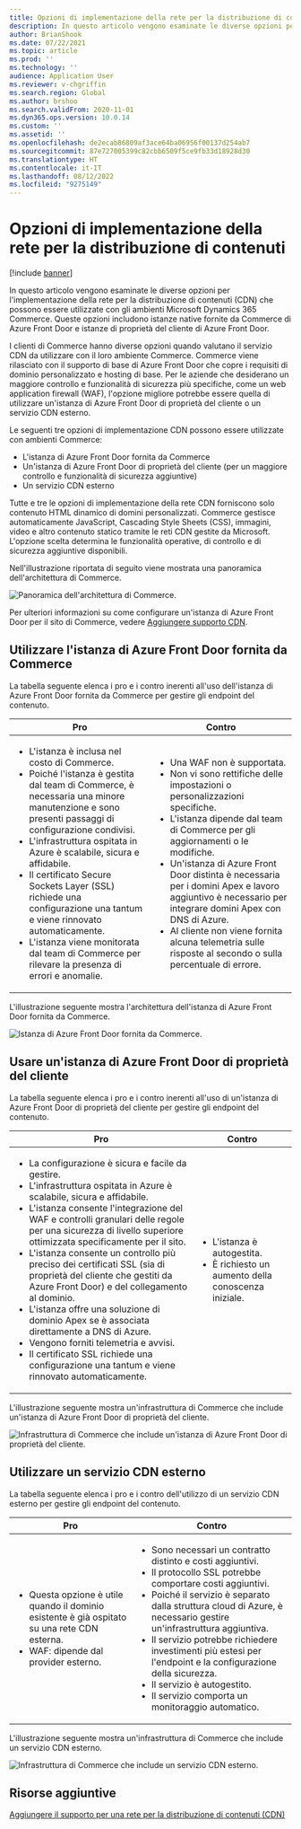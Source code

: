 ```yaml
---
title: Opzioni di implementazione della rete per la distribuzione di contenuti
description: In questo articolo vengono esaminate le diverse opzioni per l'implementazione della rete per la distribuzione di contenuti (CDN) che possono essere utilizzate con gli ambienti Microsoft Dynamics 365 Commerce. Queste opzioni includono istanze native fornite da Commerce di Azure Front Door e istanze di proprietà del cliente di Azure Front Door.
author: BrianShook
ms.date: 07/22/2021
ms.topic: article
ms.prod: ''
ms.technology: ''
audience: Application User
ms.reviewer: v-chgriffin
ms.search.region: Global
ms.author: brshoo
ms.search.validFrom: 2020-11-01
ms.dyn365.ops.version: 10.0.14
ms.custom: ''
ms.assetid: ''
ms.openlocfilehash: de2ecab86809af3ace64ba06956f00137d254ab7
ms.sourcegitcommit: 87e727005399c82cbb6509f5ce9fb33d18928d30
ms.translationtype: HT
ms.contentlocale: it-IT
ms.lasthandoff: 08/12/2022
ms.locfileid: "9275149"
---
```

# <a name="content-delivery-network-implementation-options"></a>Opzioni di implementazione della rete per la distribuzione di contenuti

[!include [banner](includes/banner.md)]

In questo articolo vengono esaminate le diverse opzioni per l'implementazione della rete per la distribuzione di contenuti (CDN) che possono essere utilizzate con gli ambienti Microsoft Dynamics 365 Commerce. Queste opzioni includono istanze native fornite da Commerce di Azure Front Door e istanze di proprietà del cliente di Azure Front Door.

I clienti di Commerce hanno diverse opzioni quando valutano il servizio CDN da utilizzare con il loro ambiente Commerce. Commerce viene rilasciato con il supporto di base di Azure Front Door che copre i requisiti di dominio personalizzato e hosting di base. Per le aziende che desiderano un maggiore controllo e funzionalità di sicurezza più specifiche, come un web application firewall (WAF), l'opzione migliore potrebbe essere quella di utilizzare un'istanza di Azure Front Door di proprietà del cliente o un servizio CDN esterno.

Le seguenti tre opzioni di implementazione CDN possono essere utilizzate con ambienti Commerce:

- L'istanza di Azure Front Door fornita da Commerce
- Un'istanza di Azure Front Door di proprietà del cliente (per un maggiore controllo e funzionalità di sicurezza aggiuntive)
- Un servizio CDN esterno

Tutte e tre le opzioni di implementazione della rete CDN forniscono solo contenuto HTML dinamico di domini personalizzati. Commerce gestisce automaticamente JavaScript, Cascading Style Sheets (CSS), immagini, video e altro contenuto statico tramite le reti CDN gestite da Microsoft. L'opzione scelta determina le funzionalità operative, di controllo e di sicurezza aggiuntive disponibili.

Nell'illustrazione riportata di seguito viene mostrata una panoramica dell'architettura di Commerce.

![Panoramica dell'architettura di Commerce.](media/Commerce_CDN-Option_ComparisonModels.png)

Per ulteriori informazioni su come configurare un'istanza di Azure Front Door per il sito di Commerce, vedere [Aggiungere supporto CDN](add-cdn-support.md).

## <a name="use-the-commerce-provided-azure-front-door-instance"></a>Utilizzare l'istanza di Azure Front Door fornita da Commerce

La tabella seguente elenca i pro e i contro inerenti all'uso dell'istanza di Azure Front Door fornita da Commerce per gestire gli endpoint del contenuto.

| Pro | Contro |
|------|------|
| <ul><li>L'istanza è inclusa nel costo di Commerce.</li><li>Poiché l'istanza è gestita dal team di Commerce, è necessaria una minore manutenzione e sono presenti passaggi di configurazione condivisi.</li><li>L'infrastruttura ospitata in Azure è scalabile, sicura e affidabile.</li><li>Il certificato Secure Sockets Layer (SSL) richiede una configurazione una tantum e viene rinnovato automaticamente.</li><li>L'istanza viene monitorata dal team di Commerce per rilevare la presenza di errori e anomalie.</li></ul> | <ul><li>Una WAF non è supportata.</li><li>Non vi sono rettifiche delle impostazioni o personalizzazioni specifiche.</li><li>L'istanza dipende dal team di Commerce per gli aggiornamenti o le modifiche.</li><li>Un'istanza di Azure Front Door distinta è necessaria per i domini Apex e lavoro aggiuntivo è necessario per integrare domini Apex con DNS di Azure.</li><li>Al cliente non viene fornita alcuna telemetria sulle risposte al secondo o sulla percentuale di errore.</li></ul> |

L'illustrazione seguente mostra l'architettura dell'istanza di Azure Front Door fornita da Commerce.

![Istanza di Azure Front Door fornita da Commerce.](media/Commerce_CDN-Option_CommerceFrontDoor.png)

## <a name="use-a-customer-owned-azure-front-door-instance"></a>Usare un'istanza di Azure Front Door di proprietà del cliente

La tabella seguente elenca i pro e i contro inerenti all'uso di un'istanza di Azure Front Door di proprietà del cliente per gestire gli endpoint del contenuto.

| Pro | Contro |
|------|------|
| <ul><li>La configurazione è sicura e facile da gestire.</li><li>L'infrastruttura ospitata in Azure è scalabile, sicura e affidabile.</li><li>L'istanza consente l'integrazione del WAF e controlli granulari delle regole per una sicurezza di livello superiore ottimizzata specificamente per il sito.</li><li>L'istanza consente un controllo più preciso dei certificati SSL (sia di proprietà del cliente che gestiti da Azure Front Door) e del collegamento al dominio.</li><li>L'istanza offre una soluzione di dominio Apex se è associata direttamente a DNS di Azure.</li><li>Vengono forniti telemetria e avvisi.</li><li>Il certificato SSL richiede una configurazione una tantum e viene rinnovato automaticamente.</li></ul> | <ul><li>L'istanza è autogestita.</li><li>È richiesto un aumento della conoscenza iniziale.</li></ul> |

L'illustrazione seguente mostra un'infrastruttura di Commerce che include un'istanza di Azure Front Door di proprietà del cliente.

![Infrastruttura di Commerce che include un'istanza di Azure Front Door di proprietà del cliente.](media/Commerce_CDN-Option_CustomerOwnedAzureFrontDoor.png)

## <a name="use-an-external-cdn-service"></a>Utilizzare un servizio CDN esterno

La tabella seguente elenca i pro e i contro dell'utilizzo di un servizio CDN esterno per gestire gli endpoint del contenuto.

| Pro | Contro |
|------|------|
| <ul><li>Questa opzione è utile quando il dominio esistente è già ospitato su una rete CDN esterna.</li><li>WAF: dipende dal provider esterno.</li></ul> | <ul><li>Sono necessari un contratto distinto e costi aggiuntivi.</li><li>Il protocollo SSL potrebbe comportare costi aggiuntivi.</li><li>Poiché il servizio è separato dalla struttura cloud di Azure, è necessario gestire un'infrastruttura aggiuntiva.</li><li>Il servizio potrebbe richiedere investimenti più estesi per l'endpoint e la configurazione della sicurezza.</li><li>Il servizio è autogestito.</li><li>Il servizio comporta un monitoraggio automatico.</li></ul> |

L'illustrazione seguente mostra un'infrastruttura di Commerce che include un servizio CDN esterno.

![Infrastruttura di Commerce che include un servizio CDN esterno.](media/Commerce_CDN-Option_ExternalFrontDoor.png)

## <a name="additional-resources"></a>Risorse aggiuntive

[Aggiungere il supporto per una rete per la distribuzione di contenuti (CDN)](add-cdn-support.md)
